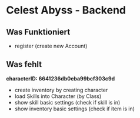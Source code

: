 # Celest Abyss - Backend

## Was Funktioniert

- register (create new Account)


## Was fehlt

**characterID: 6641236db0eba99bcf303c9d**
- create inventory by creating character
- load Skills into Character (by Class)
- show skill basic settings (check if skill is in)
- show inventory basic settings (check if item is in)